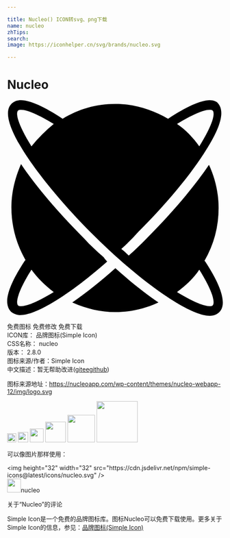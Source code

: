 ```yaml
---

title: Nucleo() ICON转svg、png下载
name: nucleo
zhTips: 
search: 
image: https://iconhelper.cn/svg/brands/nucleo.svg

---
```


# Nucleo  <small style="font-size: 60%;font-weight: 100"></small>

<div id="svg" class="svg-wrap">
<svg role="img" viewBox="0 0 24 24" xmlns="http://www.w3.org/2000/svg"><title>Nucleo icon</title><path d="M7.247 22.499c1.488.661 3.058 1.075 4.794 1.075 1.736 0 3.39-.414 4.795-1.075-1.57-1.075-3.224-2.397-4.795-3.803-1.57 1.406-3.224 2.728-4.794 3.803zm14.715-4.63A11.75 11.75 0 0 0 23.532 12c0-1.736-.413-3.39-1.074-4.795-1.736 2.563-4.216 5.456-7.027 8.267-.579.579-1.24 1.24-1.902 1.819-.248-.248-.496-.496-.826-.744a20.637 20.637 0 0 0 1.901-1.902c3.059-3.058 5.622-6.117 7.275-8.68 1.901-2.893 2.397-4.712 1.57-5.621-.082-.166-.495-.331-.909-.331-.992 0-2.645.744-4.63 2.067-1.735-.992-3.72-1.654-5.869-1.654-2.15 0-4.133.579-5.87 1.654C4.189.757 2.535.013 1.543.013 1.046.013.716.178.468.426-1.516 2.41 4.684 10.1 9.313 14.728c5.456 5.456 10.913 9.259 13.227 9.259.496 0 .827-.165 1.075-.413.827-.827.33-2.728-1.57-5.622l-.083-.083zm.578-16.781c.083 0 .248 0 .331.082.248.248.165 1.323-1.488 3.968-.661-.909-1.488-1.818-2.48-2.48 1.653-.992 2.893-1.57 3.637-1.57zM2.7 5.138C1.294 2.906.88 1.501 1.212 1.17c.082-.082.248-.082.33-.082.744 0 1.984.578 3.638 1.57a17.58 17.58 0 0 0-2.48 2.48zM22.87 22.83c-.083.082-.248.082-.33.082-.745 0-1.985-.578-3.638-1.57.91-.662 1.819-1.488 2.48-2.48 1.653 2.645 1.736 3.72 1.488 3.968zm-12.152-5.374c-.744-.661-1.488-1.323-2.15-2.067-2.728-2.728-5.373-5.786-7.027-8.266C.881 8.61.468 10.264.468 11.917c0 2.15.578 4.134 1.57 5.87l-.082.082C.054 20.763-.442 22.582.385 23.491c.248.248.661.413 1.075.413 1.818 0 5.539-2.314 9.672-5.952a3.13 3.13 0 0 1-.413-.496zm-9.177 5.456c-.082 0-.248 0-.33-.082-.248-.248-.166-1.323 1.488-3.968.661.909 1.488 1.736 2.48 2.48-1.654.992-2.894 1.57-3.638 1.57z"/></svg>
</div>
<detail full-name='nucleo'></detail>

<div class="detail-page">
<p>
<span><span class="badge-success badge">免费图标</span> <span class="badge-success badge">免费修改</span>  <span class="badge-success badge">免费下载</span> </span>
<br/>
<span>
ICON库：
<span class="badge-secondary badge">品牌图标(Simple Icon)</span> 
</span>
<br/>
<span>
CSS名称：
<span class="badge-secondary badge">nucleo</span> 
</span>

<br/>
<span>
版本：
<span class="badge-secondary badge">2.8.0</span> 
</span>
<br/>
<span>图标来源/作者：<span class="badge-light badge">Simple Icon</span></span> 
<br/>
<span class="zh-detail">中文描述：暂无<span class="help-link"><span>帮助改进</span>(<a href="https://gitee.com/liuwave/icon-helper/edit/master/json/brands/nucleo.json" target="_blank" rel="noopener noreferrer">gitee</a><a href="https://github.com/liuwave/icon-helper/edit/master/json/brands/nucleo.json" target="_blank" rel="noopener noreferrer">github</a></span>)</span><br/>
</p>
</div><div class="description description alert alert-light"><p>图标来源地址：<a href="https://nucleoapp.com/wp-content/themes/nucleo-webapp-12/img/logo.svg" target="_blank" rel="noopener noreferrer">https://nucleoapp.com/wp-content/themes/nucleo-webapp-12/img/logo.svg</a></p></div>
<div class="alert alert-dark">
<img height="21" width="21" src="https://cdn.jsdelivr.net/npm/simple-icons@latest/icons/nucleo.svg" />
<img height="24" width="24" src="https://cdn.jsdelivr.net/npm/simple-icons@latest/icons/nucleo.svg" />
<img height="32" width="32" src="https://cdn.jsdelivr.net/npm/simple-icons@latest/icons/nucleo.svg" />
<img height="48" width="48" src="https://cdn.jsdelivr.net/npm/simple-icons@latest/icons/nucleo.svg" />
<img height="64" width="64" src="https://cdn.jsdelivr.net/npm/simple-icons@latest/icons/nucleo.svg" />
<img height="96" width="96" src="https://cdn.jsdelivr.net/npm/simple-icons@latest/icons/nucleo.svg" />

</div>
<div>
  <p>可以像图片那样使用：    
  </p>
  <div class="alert alert-primary" style="font-size: 14px">
    &lt;img height="32" width="32" src="https://cdn.jsdelivr.net/npm/simple-icons@latest/icons/nucleo.svg" /&gt;
    <copy-btn content='<img height="32" width="32" src="https://cdn.jsdelivr.net/npm/simple-icons@latest/icons/nucleo.svg" />'></copy-btn>
  </div>
  <div class="alert alert-secondary">
    <img height="32" width="32" src="https://cdn.jsdelivr.net/npm/simple-icons@latest/icons/nucleo.svg" />nucleo
    <copy-btn content="nucleo" btn-title="复制图标名称"></copy-btn>
  </div>
</div>

<Vssue title="关于“Nucleo”的评论" >关于“Nucleo”的评论</Vssue>


<div><p>Simple Icon是一个免费的品牌图标库。图标Nucleo可以免费下载使用。更多关于  Simple Icon的信息，参见：<a target="_blank" href="https://iconhelper.cn/brands.html">品牌图标(Simple Icon)</a>
</p></div>
